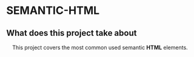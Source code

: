 # SEMANTIC-HTML

 ## What does this project take about

&nbsp;&nbsp;&nbsp;&nbsp;This project covers the most common used semantic **HTML** elements.

